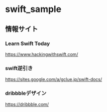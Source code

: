 # swift_sample


## 情報サイト

### Learn Swift Today

https://www.hackingwithswift.com/

### swift逆引き

https://sites.google.com/a/gclue.jp/swift-docs/

### dribbbleデザイン

https://dribbble.com/
